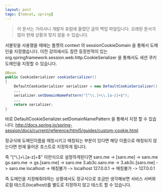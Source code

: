```yaml
---
layout: post
tags: [tomcat, spring]
---
```


> 이 문서는 가리사니 개발자 포럼에 올렸던 글의 백업 파일입니다.
오래된 문서가 많아 현재 상황과 맞지 않을 수 있습니다.


서블릿을 사용했을 때에는 톰켓의 context 의 sessionCookieDomain 을 통해서 도메인을 지정했습니다.
이전 강의에서도 잠깐 등장한적이 있는 org.springframework.session.web.http.CookieSerializer 을 통해서도 세션 쿠키 도메인을 지정할 수 있습니다.

``` java
@Bean
public CookieSerializer cookieSerializer()
{
	DefaultCookieSerializer serializer = new DefaultCookieSerializer();
	...
	serializer.setDomainNamePattern("[^\\.]+\\.[a-z]+$");
	...
	return serializer;
}
```
바로 DefaultCookieSerializer.setDomainNamePattern 을 통해서 지정 할 수 있습니다.
http://docs.spring.io/spring-session/docs/current/reference/html5/guides/custom-cookie.html

정규식에 도메인이름을 매칭시키고 매칭되는 부분이 있다면 해당 이름으로 매칭되지 않는다면 현재 들어온 호스트로 지정하게 됩니다.

즉 "[^\\.]+\\.[a-z]+$" 이런식으로 설정하게된다면
saro.me -> [saro.me] -> saro.me
gs.saro.me -> gs.[saro.me] -> saro.me
3.ab3c.saro.me -> 3.ab3c.[saro.me] -> saro.me
localhost -> 매칭불가 -> localhost
127.0.0.1 -> 매칭불가 -> 127.0.0.1

즉 도메인을 지정해줘야하는 상황에서도 정규식으로 조금만 생각해보면 서비스 서버와 로컬 테스트(localhost)를 별도로 지정하지 않고 테스트 할 수 있습니다.